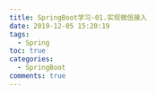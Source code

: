 ```yaml
---
title: SpringBoot学习-01.实现微信接入
date: 2019-12-05 15:20:19
tags:
  - Spring
toc: true
categories:
  - SpringBoot
comments: true
---
```


<!--more-->